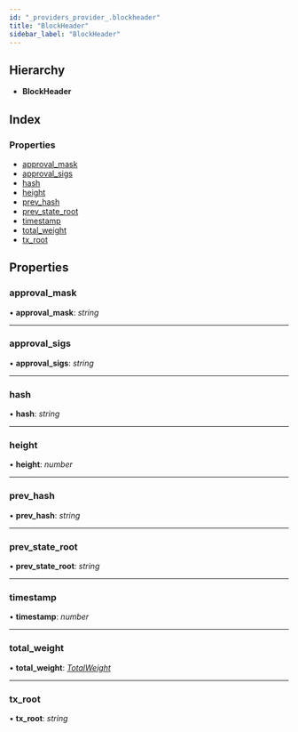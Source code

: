 ```yaml
---
id: "_providers_provider_.blockheader"
title: "BlockHeader"
sidebar_label: "BlockHeader"
---
```


## Hierarchy

* **BlockHeader**

## Index

### Properties

* [approval_mask](_providers_provider_.blockheader.md#approval_mask)
* [approval_sigs](_providers_provider_.blockheader.md#approval_sigs)
* [hash](_providers_provider_.blockheader.md#hash)
* [height](_providers_provider_.blockheader.md#height)
* [prev_hash](_providers_provider_.blockheader.md#prev_hash)
* [prev_state_root](_providers_provider_.blockheader.md#prev_state_root)
* [timestamp](_providers_provider_.blockheader.md#timestamp)
* [total_weight](_providers_provider_.blockheader.md#total_weight)
* [tx_root](_providers_provider_.blockheader.md#tx_root)

## Properties

###  approval_mask

• **approval_mask**: *string*

___

###  approval_sigs

• **approval_sigs**: *string*

___

###  hash

• **hash**: *string*

___

###  height

• **height**: *number*

___

###  prev_hash

• **prev_hash**: *string*

___

###  prev_state_root

• **prev_state_root**: *string*

___

###  timestamp

• **timestamp**: *number*

___

###  total_weight

• **total_weight**: *[TotalWeight](_providers_provider_.totalweight.md)*

___

###  tx_root

• **tx_root**: *string*
